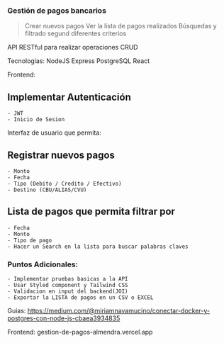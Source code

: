 ### Gestión de pagos bancarios

> Crear nuevos pagos
> Ver la lista de pagos realizados
> Búsquedas y filtrado segund diferentes criterios

API RESTful para realizar operaciones CRUD

Tecnologias:
NodeJS
Express
PostgreSQL
React

Frontend:

## Implementar Autenticación

    - JWT
    - Inicio de Sesion

Interfaz de usuario que permita:

## Registrar nuevos pagos

    - Monto
    - Fecha
    - Tipo (Debito / Credito / Efectivo)
    - Destino (CBU/ALIAS/CVU)

## Lista de pagos que permita filtrar por

    - Fecha
    - Monto
    - Tipo de pago
    - Hacer un Search en la lista para buscar palabras claves

### Puntos Adicionales:

    - Implementar pruebas basicas a la API
    - Usar Styled component y Tailwind CSS
    - Validacion en input del backend(JOI)
    - Exportar la LISTA de pagos en un CSV o EXCEL

Guias:
https://medium.com/@miriamnavamucino/conectar-docker-y-postgres-con-node-js-cbaea3934835

Frontend:
gestion-de-pagos-almendra.vercel.app
